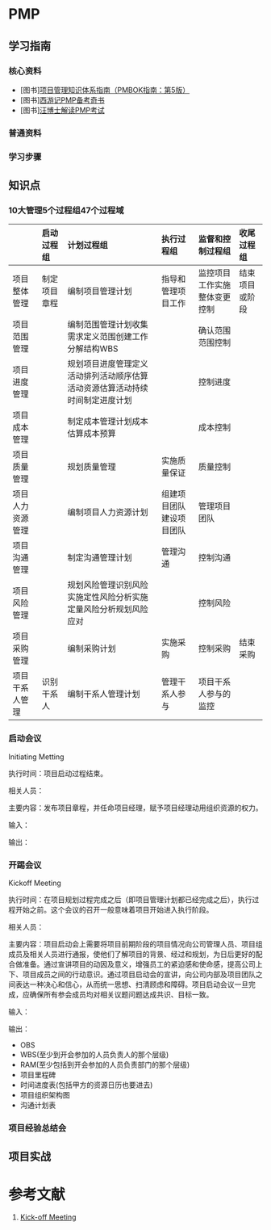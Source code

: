 # PMP

## 学习指南

### 核心资料

* [图书][项目管理知识体系指南（PMBOK指南：第5版）](http://product.dangdang.com/23256884.html)
* [图书][西游记PMP备考奇书](http://product.dangdang.com/23639808.html)
* [图书][汪博士解读PMP考试](http://product.dangdang.com/25229379.html)

### 普通资料

### 学习步骤

## 知识点

### 10大管理5个过程组47个过程域

|                  | 启动过程组   | 计划过程组                                                                   | 执行过程组               | 监督和控制过程组             | 收尾过程组     |
| :--------------- | :----------- | :--------------------------------------------------------------------------- | :----------------------- | :--------------------------- | :------------- |
| 项目整体管理     | 制定项目章程 | 编制项目管理计划                                                             | 指导和管理项目工作       | 监控项目工作实施整体变更控制 | 结束项目或阶段 |
| 项目范围管理     |              | 编制范围管理计划收集需求定义范围创建工作分解结构WBS                          |                          | 确认范围范围控制             |                |
| 项目进度管理     |              | 规划项目进度管理定义活动排列活动顺序估算活动资源估算活动持续时间制定进度计划 |                          | 控制进度                     |                |
| 项目成本管理     |              | 制定成本管理计划成本估算成本预算                                             |                          | 成本控制                     |                |
| 项目质量管理     |              | 规划质量管理                                                                 | 实施质量保证             | 质量控制                     |                |
| 项目人力资源管理 |              | 编制项目人力资源计划                                                         | 组建项目团队建设项目团队 | 管理项目团队                 |                |
| 项目沟通管理     |              | 制定沟通管理计划                                                             | 管理沟通                 | 控制沟通                     |                |
| 项目风险管理     |              | 规划风险管理识别风险实施定性风险分析实施定量风险分析规划风险应对             |                          | 控制风险                     |                |
| 项目采购管理     |              | 编制采购计划                                                                 | 实施采购                 | 控制采购                     | 结束采购       |
| 项目干系人管理   | 识别干系人   | 编制干系人管理计划                                                           | 管理干系人参与           | 项目干系人参与的监控         |                |

### 启动会议

Initiating Metting

执行时间：项目启动过程结束。

相关人员：

主要内容：发布项目章程，并任命项目经理，赋予项目经理动用组织资源的权力。

输入：

输出：

### 开踢会议

Kickoff Meeting

执行时间：在项目规划过程完成之后（即项目管理计划都已经完成之后），执行过程开始之前。这个会议的召开一般意味着项目开始进入执行阶段。

相关人员：

主要内容：项目启动会上需要将项目前期阶段的项目情况向公司管理人员、项目组成员及相关人员进行通报，使他们了解项目的背景、经过和规划，为日后更好的配合做准备。通过宣讲项目的动因及意义，增强员工的紧迫感和使命感，提高公司上下、项目成员之间的行动意识。通过项目启动会的宣讲，向公司内部及项目团队之间表达一种决心和信心，从而统一思想、扫清顾虑和障碍。项目启动会议一旦完成，应确保所有参会成员均对相关议题问题达成共识、目标一致。

输入：

输出：

* OBS
* WBS(至少到开会参加的人员负责人的那个层级)
* RAM(至少包括到开会参加的人员负责部门的那个层级)
* 项目里程碑
* 时间进度表(包括甲方的资源日历也要进去)
* 项目组织架构图
* 沟通计划表

### 项目经验总结会

## 项目实战

# 参考文献

1. [Kick-off Meeting](https://www.jianshu.com/p/963ed3fe3fbf)

